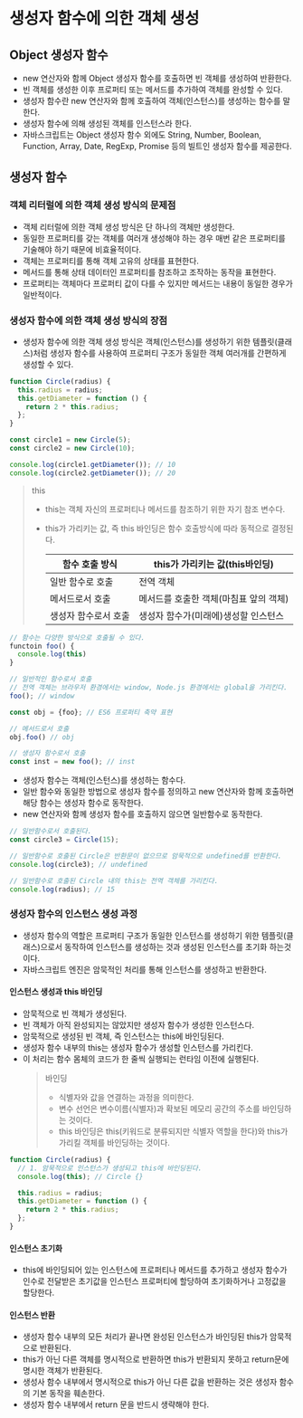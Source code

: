 # 생성자 함수에 의한 객체 생성

## Object 생성자 함수

- new 연산자와 함께 Object 생성자 함수를 호출하면 빈 객체를 생성하여 반환한다.
- 빈 객체를 생성한 이후 프로퍼티 또는 메서드를 추가하여 객체를 완성할 수 있다.
- 생성자 함수란 new 연산자와 함께 호출하여 객체(인스턴스)를 생성하는 함수를 말한다.
- 생성자 함수에 의해 생성된 객체를 인스턴스라 한다.
- 자바스크립트는 Object 생성자 함수 외에도 String, Number, Boolean, Function, Array, Date, RegExp, Promise 등의 빌트인 생성자 함수를 제공한다.

## 생성자 함수

### 객체 리터럴에 의한 객체 생성 방식의 문제점

- 객체 리터럴에 의한 객체 생성 방식은 단 하나의 객체만 생성한다.
- 동일한 프로퍼티를 갖는 객체를 여러개 생성해야 하는 경우 매번 같은 프로퍼티를 기술해야 하기 때문에 비효율적이다.
- 객체는 프로퍼티를 통해 객체 고유의 상태를 표현한다.
- 메서드를 통해 상태 데이터인 프로퍼티를 참조하고 조작하는 동작을 표현한다.
- 프로퍼티는 객체마다 프로퍼티 값이 다를 수 있지만 메서드는 내용이 동일한 경우가 일반적이다.

### 생성자 함수에 의한 객체 생성 방식의 장점

- 생성자 함수에 의한 객체 생성 방식은 객체(인스턴스)를 생성하기 위한 템플릿(클래스)처럼 생성자 함수를 사용하여 프로퍼티 구조가 동일한 객체 여러개를 간편하게 생성할 수 있다.

```js
function Circle(radius) {
  this.radius = radius;
  this.getDiameter = function () {
    return 2 * this.radius;
  };
}

const circle1 = new Circle(5);
const circle2 = new Circle(10);

console.log(circle1.getDiameter()); // 10
console.log(circle2.getDiameter()); // 20
```

> this
>
> - this는 객체 자신의 프로퍼티나 메서드를 참조하기 위한 자기 참조 변수다.
> - this가 가리키는 값, 즉 this 바인딩은 함수 호출방식에 따라 동적으로 결정된다.
>
>   | 함수 호출 방식       | this가 가리키는 값(this바인딩)         |
>   | -------------------- | -------------------------------------- |
>   | 일반 함수로 호출     | 전역 객체                              |
>   | 메서드로서 호출      | 메서드를 호출한 객체(마침표 앞의 객체) |
>   | 생성자 함수로서 호출 | 생성자 함수가(미래에)생성할 인스턴스   |

```js
// 함수는 다양한 방식으로 호출될 수 있다.
functoin foo() {
  console.log(this)
}

// 일반적인 함수로서 호출
// 전역 객체는 브라우저 환경에서는 window, Node.js 환경에서는 global을 가리킨다.
foo(); // window

const obj = {foo}; // ES6 프로퍼티 축약 표현

// 메서드로서 호출
obj.foo() // obj

// 생성자 함수로서 호출
const inst = new foo(); // inst
```

- 생성자 함수는 객체(인스턴스)를 생성하는 함수다.
- 일반 함수와 동일한 방법으로 생성자 함수를 정의하고 new 연산자와 함께 호출하면 해당 함수는 생성자 함수로 동작한다.
- new 연산자와 함께 생성자 함수를 호출하지 않으면 일반함수로 동작한다.

```js
// 일반함수로서 호출된다.
const circle3 = Circle(15);

// 일반함수로 호출된 Circle은 반환문이 없으므로 암묵적으로 undefined를 반환한다.
console.log(circle3); // undefined

// 일반함수로 호출된 Circle 내의 this는 전역 객체를 가리킨다.
console.log(radius); // 15
```

### 생성자 함수의 인스턴스 생성 과정

- 생성자 함수의 역할은 프로퍼티 구조가 동일한 인스턴스를 생성하기 위한 템플릿(클래스)으로서 동작하여 인스턴스를 생성하는 것과 생성된 인스턴스를 초기화 하는것이다.
- 자바스크립트 엔진은 암묵적인 처리를 통해 인스턴스를 생성하고 반환한다.

#### 인스턴스 생성과 this 바인딩

- 암묵적으로 빈 객체가 생성된다.
- 빈 객체가 아직 완성되지는 않았지만 생성자 함수가 생성한 인스턴스다.
- 암묵적으로 생성된 빈 객체, 즉 인스턴스는 this에 바인딩된다.
- 생성자 함수 내부의 this는 생성자 함수가 생성할 인스턴스를 가리킨다.
- 이 처리는 함수 몸체의 코드가 한 줄씩 실행되는 런타임 이전에 실행된다.
  > 바인딩
  >
  > - 식별자와 값을 연결하는 과정을 의미한다.
  > - 변수 선언은 변수이름(식별자)과 확보된 메모리 공간의 주소를 바인딩하는 것이다.
  > - this 바인딩은 this(키워드로 분류되지만 식별자 역할을 한다)와 this가 가리킬 객체를 바인딩하는 것이다.

```js
function Circle(radius) {
  // 1. 암묵적으로 인스턴스가 생성되고 this에 바인딩된다.
  console.log(this); // Circle {}

  this.radius = radius;
  this.getDiameter = function () {
    return 2 * this.radius;
  };
}
```

#### 인스턴스 초기화

- this에 바인딩되어 있는 인스턴스에 프로퍼티나 메서드를 추가하고 생성자 함수가 인수로 전달받은 초기값을 인스턴스 프로퍼티에 할당하여 초기화하거나 고정값을 할당한다.

#### 인스턴스 반환

- 생성자 함수 내부의 모든 처리가 끝나면 완성된 인스턴스가 바인딩된 this가 암묵적으로 반환된다.
- this가 아닌 다른 객체를 명시적으로 반환하면 this가 반환되지 못하고 return문에 명시한 객체가 반환된다.
- 생성사 함수 내부에서 명시적으로 this가 아닌 다른 값을 반환하는 것은 생성자 함수의 기본 동작을 훼손한다.
- 생성자 함수 내부에서 return 문을 반드시 생략해야 한다.
